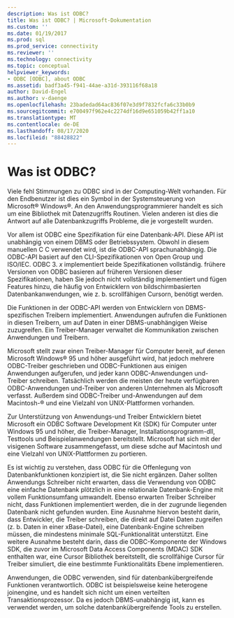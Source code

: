 ```yaml
---
description: Was ist ODBC?
title: Was ist ODBC? | Microsoft-Dokumentation
ms.custom: ''
ms.date: 01/19/2017
ms.prod: sql
ms.prod_service: connectivity
ms.reviewer: ''
ms.technology: connectivity
ms.topic: conceptual
helpviewer_keywords:
- ODBC [ODBC], about ODBC
ms.assetid: badf3a45-f941-44ae-a31d-393116f68a18
author: David-Engel
ms.author: v-daenge
ms.openlocfilehash: 23badedad64ac836f07e3d9f7832fcfa6c33b0b9
ms.sourcegitcommit: e700497f962e4c2274df16d9e651059b42ff1a10
ms.translationtype: MT
ms.contentlocale: de-DE
ms.lasthandoff: 08/17/2020
ms.locfileid: "88428822"
---
```

# <a name="what-is-odbc"></a>Was ist ODBC?
Viele fehl Stimmungen zu ODBC sind in der Computing-Welt vorhanden. Für den Endbenutzer ist dies ein Symbol in der Systemsteuerung von Microsoft® Windows®. An den Anwendungsprogrammierer handelt es sich um eine Bibliothek mit Datenzugriffs Routinen. Vielen anderen ist dies die Antwort auf alle Datenbankzugriffs Probleme, die je vorgestellt wurden.  
  
 Vor allem ist ODBC eine Spezifikation für eine Datenbank-API. Diese API ist unabhängig von einem DBMS oder Betriebssystem. Obwohl in diesem manuellen C C verwendet wird, ist die ODBC-API sprachunabhängig. Die ODBC-API basiert auf den CLI-Spezifikationen von Open Group und ISO/IEC. ODBC 3. *x* implementiert beide Spezifikationen vollständig. frühere Versionen von ODBC basieren auf früheren Versionen dieser Spezifikationen, haben Sie jedoch nicht vollständig implementiert und fügen Features hinzu, die häufig von Entwicklern von bildschirmbasierten Datenbankanwendungen, wie z. b. scrollfähigen Cursorn, benötigt werden.  
  
 Die Funktionen in der ODBC-API werden von Entwicklern von DBMS-spezifischen Treibern implementiert. Anwendungen aufrufen die Funktionen in diesen Treibern, um auf Daten in einer DBMS-unabhängigen Weise zuzugreifen. Ein Treiber-Manager verwaltet die Kommunikation zwischen Anwendungen und Treibern.  
  
 Microsoft stellt zwar einen Treiber-Manager für Computer bereit, auf denen Microsoft Windows® 95 und höher ausgeführt wird, hat jedoch mehrere ODBC-Treiber geschrieben und ODBC-Funktionen aus einigen Anwendungen aufgerufen, und jeder kann ODBC-Anwendungen und-Treiber schreiben. Tatsächlich werden die meisten der heute verfügbaren ODBC-Anwendungen und-Treiber von anderen Unternehmen als Microsoft verfasst. Außerdem sind ODBC-Treiber und-Anwendungen auf dem Macintosh-® und eine Vielzahl von UNIX-Plattformen vorhanden.  
  
 Zur Unterstützung von Anwendungs-und Treiber Entwicklern bietet Microsoft ein ODBC Software Development Kit (SDK) für Computer unter Windows 95 und höher, die Treiber-Manager, Installationsprogramm-dll, Testtools und Beispielanwendungen bereitstellt. Microsoft hat sich mit der visigenen Software zusammengefasst, um diese sdche auf Macintosh und eine Vielzahl von UNIX-Plattformen zu portieren.  
  
 Es ist wichtig zu verstehen, dass ODBC für die Offenlegung von Datenbankfunktionen konzipiert ist, die Sie nicht ergänzen. Daher sollten Anwendungs Schreiber nicht erwarten, dass die Verwendung von ODBC eine einfache Datenbank plötzlich in eine relationale Datenbank-Engine mit vollem Funktionsumfang umwandelt. Ebenso erwarten Treiber Schreiber nicht, dass Funktionen implementiert werden, die in der zugrunde liegenden Datenbank nicht gefunden wurden. Eine Ausnahme hiervon besteht darin, dass Entwickler, die Treiber schreiben, die direkt auf Datei Daten zugreifen (z. b. Daten in einer xBase-Datei), eine Datenbank-Engine schreiben müssen, die mindestens minimale SQL-Funktionalität unterstützt. Eine weitere Ausnahme besteht darin, dass die ODBC-Komponente der Windows SDK, die zuvor im Microsoft Data Access Components (MDAC) SDK enthalten war, eine Cursor Bibliothek bereitstellt, die scrollfähige Cursor für Treiber simuliert, die eine bestimmte Funktionalitäts Ebene implementieren.  
  
 Anwendungen, die ODBC verwenden, sind für datenbankübergreifende Funktionen verantwortlich. ODBC ist beispielsweise keine heterogene joinengine, und es handelt sich nicht um einen verteilten Transaktionsprozessor. Da es jedoch DBMS-unabhängig ist, kann es verwendet werden, um solche datenbankübergreifende Tools zu erstellen.
